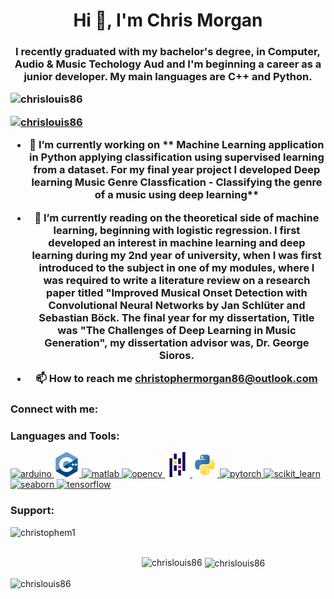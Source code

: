 <h1 align="center">Hi 👋, I'm Chris Morgan</h1>
<h3 align="center">I recently graduated with my bachelor's degree, in Computer, Audio & Music Techology Aud and I'm beginning a career as a junior developer. My main languages are C++ and Python. 

<p align="left"> <img src="https://komarev.com/ghpvc/?username=chrislouis86&label=Profile%20views&color=0e75b6&style=flat" alt="chrislouis86" /> </p>

<p align="left"> <a href="https://github.com/ryo-ma/github-profile-trophy"><img src="https://github-profile-trophy.vercel.app/?username=chrislouis86" alt="chrislouis86" /></a> </p>

- 🔭 I’m currently working on ** Machine Learning application in Python applying classification using supervised learning from a dataset. For my final year project I developed Deep learning Music Genre Classfication - Classifying the genre of a music using deep learning**

- 🌱 I’m currently reading on the theoretical side of **machine learning, beginning with logistic regression. I first developed an interest in machine learning and deep learning during my 2nd year of university, when I was first introduced to the subject in one of my modules, where I was required to write a literature review on a research paper titled "Improved Musical Onset Detection with Convolutional Neural Networks by Jan Schlüter and Sebastian Böck. The final year for my dissertation, Title was "The Challenges of Deep Learning in Music Generation", my dissertation advisor was, Dr. George Sioros.**

- 📫 How to reach me **christophermorgan86@outlook.com**

<h3 align="left">Connect with me:</h3>
<p align="left">
</p>

<h3 align="left">Languages and Tools:</h3>
<p align="left"> <a href="https://www.arduino.cc/" target="_blank" rel="noreferrer"> <img src="https://cdn.worldvectorlogo.com/logos/arduino-1.svg" alt="arduino" width="40" height="40"/> </a> <a href="https://www.w3schools.com/cpp/" target="_blank" rel="noreferrer"> <img src="https://raw.githubusercontent.com/devicons/devicon/master/icons/cplusplus/cplusplus-original.svg" alt="cplusplus" width="40" height="40"/> <a href="https://www.mathworks.com/" target="_blank" rel="noreferrer"> <img src="https://upload.wikimedia.org/wikipedia/commons/2/21/Matlab_Logo.png" alt="matlab" width="40" height="40"/> </a> <a href="https://opencv.org/" target="_blank" rel="noreferrer"> <img src="https://www.vectorlogo.zone/logos/opencv/opencv-icon.svg" alt="opencv" width="40" height="40"/> </a> <a href="https://pandas.pydata.org/" target="_blank" rel="noreferrer"> <img src="https://raw.githubusercontent.com/devicons/devicon/2ae2a900d2f041da66e950e4d48052658d850630/icons/pandas/pandas-original.svg" alt="pandas" width="40" height="40"/> </a> <a href="https://www.python.org" target="_blank" rel="noreferrer"> <img src="https://raw.githubusercontent.com/devicons/devicon/master/icons/python/python-original.svg" alt="python" width="40" height="40"/> </a> <a href="https://pytorch.org/" target="_blank" rel="noreferrer"> <img src="https://www.vectorlogo.zone/logos/pytorch/pytorch-icon.svg" alt="pytorch" width="40" height="40"/> </a> <a href="https://scikit-learn.org/" target="_blank" rel="noreferrer"> <img src="https://upload.wikimedia.org/wikipedia/commons/0/05/Scikit_learn_logo_small.svg" alt="scikit_learn" width="40" height="40"/> </a> <a href="https://seaborn.pydata.org/" target="_blank" rel="noreferrer"> <img src="https://seaborn.pydata.org/_images/logo-mark-lightbg.svg" alt="seaborn" width="40" height="40"/> </a> <a href="https://www.tensorflow.org" target="_blank" rel="noreferrer"> <img src="https://www.vectorlogo.zone/logos/tensorflow/tensorflow-icon.svg" alt="tensorflow" width="40" height="40"/> </a> </p>

<h3 align="left">Support:</h3>
<p><a href="https://www.buymeacoffee.com/christophem1"> <img align="left" src="https://cdn.buymeacoffee.com/buttons/v2/default-yellow.png" height="50" width="210" alt="christophem1" /></a></p><br><br>

<p><img align="left" src="https://github-readme-stats.vercel.app/api/top-langs?username=chrislouis86&show_icons=true&locale=en&layout=compact" alt="chrislouis86" /></p>

<p>&nbsp;<img align="center" src="https://github-readme-stats.vercel.app/api?username=chrislouis86&show_icons=true&locale=en" alt="chrislouis86" /></p>

<p><img align="center" src="https://github-readme-streak-stats.herokuapp.com/?user=chrislouis86&" alt="chrislouis86" /></p>
